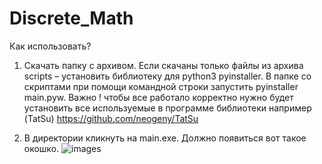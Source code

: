 # Discrete_Math

Как использовать?
1.	Скачать папку с архивом. Если скачаны только файлы из архива scripts – установить библиотеку для python3 pyinstaller. В папке со скриптами при помощи командной строки запустить pyinstaller main.pyw. Важно ! чтобы все работало корректно нужно будет установить все используемые в программе библиотеки например (TatSu)
	https://github.com/neogeny/TatSu

2.	В директории кликнуть на main.exe. Должно появиться вот такое окошко.
![images](https://github.com/Hodgiecode/Discrete_Math/image.png)
